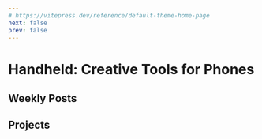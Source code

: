 ```yaml
---
# https://vitepress.dev/reference/default-theme-home-page
next: false
prev: false
---
```


# Handheld: Creative Tools for Phones

## Weekly Posts

## Projects
